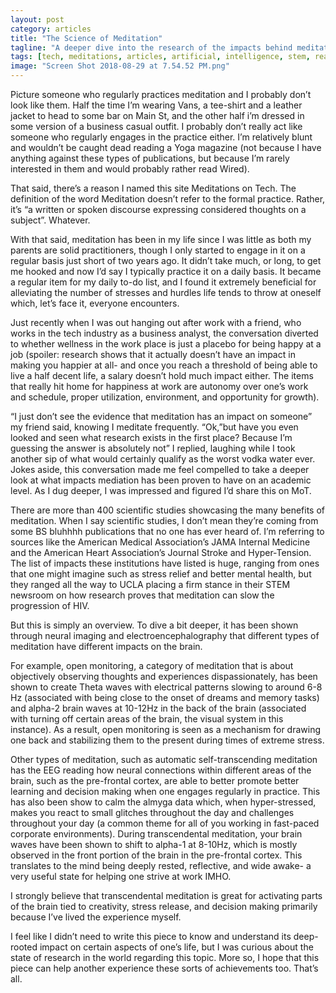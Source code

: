 ```yaml
---
layout: post
category: articles
title: "The Science of Meditation"
tagline: "A deeper dive into the research of the impacts behind meditation"
tags: [tech, meditations, articles, artificial, intelligence, stem, reasearch, well-being, meditate]
image: "Screen Shot 2018-08-29 at 7.54.52 PM.png"
---
```


Picture someone who regularly practices meditation and I probably don’t look like them. Half the time I’m wearing Vans, a tee-shirt and a leather jacket to head to some bar on Main St, and the other half i’m dressed in some version of a business casual outfit. I probably don’t really act like someone who regularly engages in the practice either. I’m relatively blunt and wouldn’t be caught dead reading a Yoga magazine (not because I have anything against these types of publications, but because I’m rarely interested in them and would probably rather read Wired).

That said, there’s a reason I named this site Meditations on Tech. The definition of the word Meditation doesn’t refer to the formal practice. Rather, it’s “a written or spoken discourse expressing considered thoughts on a subject”. Whatever.

With that said, meditation has been in my life since I was little as both my parents are solid practitioners, though I only started to engage in it on a regular basis just short of two years ago. It didn’t take much, or long, to get me hooked and now I’d say I typically practice it on a daily basis. It became a regular item for my daily to-do list, and I found it extremely beneficial for alleviating the number of stresses and hurdles life tends to throw at oneself which, let’s face it, everyone encounters.

Just recently when I was out hanging out after work with a friend, who works in the tech industry as a business analyst, the conversation diverted to whether wellness in the work place is just a placebo for being happy at a job (spoiler: research shows that it actually doesn’t have an impact in making you happier at all- and once you reach a threshold of being able to live a half decent life, a salary doesn’t hold much impact either. The items that really hit home for happiness at work are autonomy over one’s work and schedule, proper utilization, environment, and opportunity for growth).

“I just don’t see the evidence that meditation has an impact on someone” my friend said, knowing I meditate frequently. “Ok,”but have you even looked and seen what research exists in the first place? Because I’m guessing the answer is absolutely not” I replied, laughing while I took another sip of what would certainly qualify as the worst vodka water ever. Jokes aside, this conversation made me feel compelled to take a deeper look at what impacts mediation has been proven to have on an academic level. As I dug deeper, I was impressed and figured I’d share this on MoT.

There are more than 400 scientific studies showcasing the many benefits of meditation. When I say scientific studies, I don’t mean they’re coming from some BS bluhhhh publications that no one has ever heard of. I’m referring to sources like the American Medical Association’s JAMA Internal Medicine and the American Heart Association’s Journal Stroke and Hyper-Tension. The list of impacts these institutions have listed is huge, ranging from ones that one might imagine such as stress relief and better mental health, but they ranged all the way to UCLA placing a firm stance in their STEM newsroom on how research proves that meditation can slow the progression of HIV.

But this is simply an overview. To dive a bit deeper, it has been shown through neural imaging and electroencephalography that different types of meditation have different impacts on the brain.

 For example, open monitoring, a category of meditation that is about objectively observing thoughts and experiences dispassionately, has been shown to create Theta waves with electrical patterns slowing to around 6-8 Hz (associated with being close to the onset of dreams and memory tasks) and alpha-2 brain waves at 10-12Hz in the back of the brain (associated with turning off certain areas of the brain, the visual system in this instance). As a result, open monitoring is seen as a mechanism for drawing one back and stabilizing them to the present during times of extreme stress.

Other types of meditation, such as automatic self-transcending meditation has the EEG reading how neural connections within different areas of the brain, such as the pre-frontal cortex, are able to better promote better learning and decision making when one engages regularly in practice. This has also been show to calm the almyga data which, when hyper-stressed, makes you react to small glitches throughout the day and challenges throughout your day (a common theme for all of you working in fast-paced corporate environments). During transcendental meditation, your brain waves have been shown to shift to alpha-1 at 8-10Hz, which is mostly observed in the front portion of the brain in the pre-frontal cortex. This translates to the mind being deeply rested, reflective, and wide awake- a very useful state for helping one strive at work IMHO.

I strongly believe that transcendental meditation is great for activating parts of the brain tied to creativity, stress release, and decision making primarily because I’ve lived the experience myself. 

I feel like I didn’t need to write this piece to know and understand its deep-rooted impact on certain aspects of one’s life, but I was curious about the state of research in the world regarding this topic. More so, I hope that this piece can help another experience these sorts of achievements too. That’s all. 

